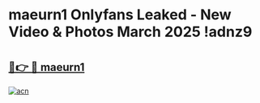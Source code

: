# maeurn1 Onlyfans Leaked - New Video & Photos March 2025 !adnz9

# <h2><a href="https://tfopzy.iuczelnia.edu.pl?title=maeurn1&ref=adnz9">🔗👉 🔴 maeurn1</a></h2>

[![acn](https://github.com/user-attachments/assets/0f9c940e-d8b0-45ae-aac7-cd30a18b3e1c)](https://tfopzy.iuczelnia.edu.pl?title=maeurn1&ref=adnz9)

